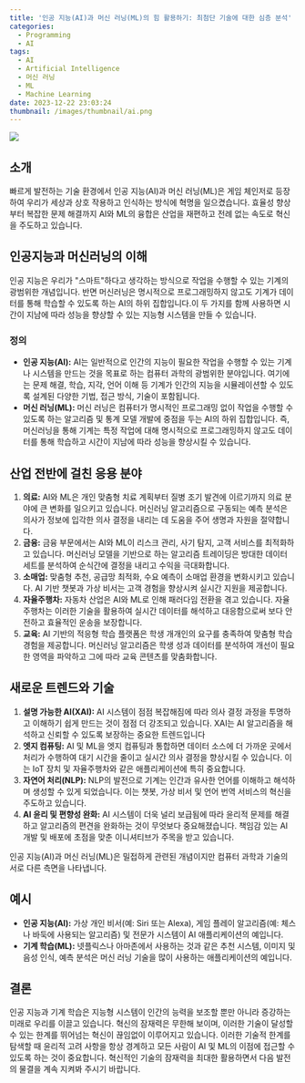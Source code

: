 ```yaml
---
title: '인공 지능(AI)과 머신 러닝(ML)의 힘 활용하기: 최첨단 기술에 대한 심층 분석'
categories:
  - Programming
  - AI
tags:
  - AI
  - Artificial Intelligence
  - 머신 러닝
  - ML
  - Machine Learning
date: 2023-12-22 23:03:24
thumbnail: /images/thumbnail/ai.png
---
```


![](/images/header/ai-3.png)

## 소개

빠르게 발전하는 기술 환경에서 인공 지능(AI)과 머신 러닝(ML)은 게임 체인저로 등장하여 우리가 세상과 상호 작용하고 인식하는 방식에 혁명을 일으켰습니다. 효율성 향상부터 복잡한 문제 해결까지 AI와 ML의 융합은 산업을 재편하고 전례 없는 속도로 혁신을 주도하고 있습니다.

## 인공지능과 머신러닝의 이해

인공 지능은 우리가 "스마트"하다고 생각하는 방식으로 작업을 수행할 수 있는 기계의 광범위한 개념입니다. 반면 머신러닝은 명시적으로 프로그래밍하지 않고도 기계가 데이터를 통해 학습할 수 있도록 하는 AI의 하위 집합입니다.이 두 가지를 함께 사용하면 시간이 지남에 따라 성능을 향상할 수 있는 지능형 시스템을 만들 수 있습니다.

### 정의

- **인공 지능(AI):** AI는 일반적으로 인간의 지능이 필요한 작업을 수행할 수 있는 기계나 시스템을 만드는 것을 목표로 하는 컴퓨터 과학의 광범위한 분야입니다. 여기에는 문제 해결, 학습, 지각, 언어 이해 등 기계가 인간의 지능을 시뮬레이션할 수 있도록 설계된 다양한 기법, 접근 방식, 기술이 포함됩니다.
  <br/>
- **머신 러닝(ML):** 머신 러닝은 컴퓨터가 명시적인 프로그래밍 없이 작업을 수행할 수 있도록 하는 알고리즘 및 통계 모델 개발에 중점을 두는 AI의 하위 집합입니다. 즉, 머신러닝을 통해 기계는 특정 작업에 대해 명시적으로 프로그래밍하지 않고도 데이터를 통해 학습하고 시간이 지남에 따라 성능을 향상시킬 수 있습니다.

## 산업 전반에 걸친 응용 분야

1. **의료:** AI와 ML은 개인 맞춤형 치료 계획부터 질병 조기 발견에 이르기까지 의료 분야에 큰 변화를 일으키고 있습니다. 머신러닝 알고리즘으로 구동되는 예측 분석은 의사가 정보에 입각한 의사 결정을 내리는 데 도움을 주어 생명과 자원을 절약합니다.
   <br/>
2. **금융:** 금융 부문에서는 AI와 ML이 리스크 관리, 사기 탐지, 고객 서비스를 최적화하고 있습니다. 머신러닝 모델을 기반으로 하는 알고리즘 트레이딩은 방대한 데이터 세트를 분석하여 순식간에 결정을 내리고 수익을 극대화합니다.
   <br/>
3. **소매업:** 맞춤형 추천, 공급망 최적화, 수요 예측이 소매업 환경을 변화시키고 있습니다. AI 기반 챗봇과 가상 비서는 고객 경험을 향상시켜 실시간 지원을 제공합니다.
   <br/>
4. **자율주행차:** 자동차 산업은 AI와 ML로 인해 패러다임 전환을 겪고 있습니다. 자율주행차는 이러한 기술을 활용하여 실시간 데이터를 해석하고 대응함으로써 보다 안전하고 효율적인 운송을 보장합니다.
   <br/>
5. **교육:** AI 기반의 적응형 학습 플랫폼은 학생 개개인의 요구를 충족하여 맞춤형 학습 경험을 제공합니다. 머신러닝 알고리즘은 학생 성과 데이터를 분석하여 개선이 필요한 영역을 파악하고 그에 따라 교육 콘텐츠를 맞춤화합니다.

## 새로운 트렌드와 기술

1. **설명 가능한 AI(XAI):** AI 시스템이 점점 복잡해짐에 따라 의사 결정 과정을 투명하고 이해하기 쉽게 만드는 것이 점점 더 강조되고 있습니다. XAI는 AI 알고리즘을 해석하고 신뢰할 수 있도록 보장하는 중요한 트렌드입니다
   <br/>
2. **엣지 컴퓨팅:** AI 및 ML을 엣지 컴퓨팅과 통합하면 데이터 소스에 더 가까운 곳에서 처리가 수행하여 대기 시간을 줄이고 실시간 의사 결정을 향상시킬 수 있습니다. 이는 IoT 장치 및 자율주행차와 같은 애플리케이션에 특히 중요합니다.
   <br/>
3. **자연어 처리(NLP):** NLP의 발전으로 기계는 인간과 유사한 언어를 이해하고 해석하며 생성할 수 있게 되었습니다. 이는 챗봇, 가상 비서 및 언어 번역 서비스의 혁신을 주도하고 있습니다.
   <br/>
4. **AI 윤리 및 편향성 완화:** AI 시스템이 더욱 널리 보급됨에 따라 윤리적 문제를 해결하고 알고리즘의 편견을 완화하는 것이 무엇보다 중요해졌습니다. 책임감 있는 AI 개발 및 배포에 초점을 맞춘 이니셔티브가 주목을 받고 있습니다.

인공 지능(AI)과 머신 러닝(ML)은 밀접하게 관련된 개념이지만 컴퓨터 과학과 기술의 서로 다른 측면을 나타냅니다.

## 예시

- **인공 지능(AI):** 가상 개인 비서(예: Siri 또는 Alexa), 게임 플레이 알고리즘(예: 체스나 바둑에 사용되는 알고리즘) 및 전문가 시스템이 AI 애플리케이션의 예입니다.
  <br/>
- **기계 학습(ML):** 넷플릭스나 아마존에서 사용하는 것과 같은 추천 시스템, 이미지 및 음성 인식, 예측 분석은 머신 러닝 기술을 많이 사용하는 애플리케이션의 예입니다.

## 결론

인공 지능과 기계 학습은 지능형 시스템이 인간의 능력을 보조할 뿐만 아니라 증강하는 미래로 우리를 이끌고 있습니다. 혁신의 잠재력은 무한해 보이며, 이러한 기술이 달성할 수 있는 한계를 뛰어넘는 혁신이 끊임없이 이루어지고 있습니다. 이러한 기술적 한계를 탐색할 때 윤리적 고려 사항을 항상 경계하고 모든 사람이 AI 및 ML의 이점에 접근할 수 있도록 하는 것이 중요합니다. 혁신적인 기술의 잠재력을 최대한 활용하면서 다음 발전의 물결을 계속 지켜봐 주시기 바랍니다.
